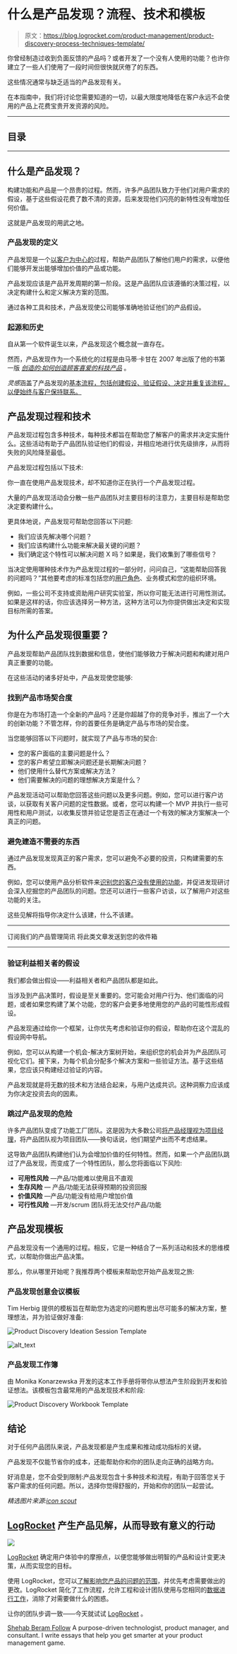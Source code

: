 # 什么是产品发现？流程、技术和模板

> 原文：<https://blog.logrocket.com/product-management/product-discovery-process-techniques-template/>

你曾经制造过收到负面反馈的产品吗？或者开发了一个没有人使用的功能？也许你建立了一些人们使用了一段时间但很快就厌倦了的东西。

这些情况通常与缺乏适当的产品发现有关。

在本指南中，我们将讨论您需要知道的一切，以最大限度地降低在客户永远不会使用的产品上花费宝贵开发资源的风险。

* * *

## 目录

* * *

## 什么是产品发现？

构建功能和产品是一个昂贵的过程。然而，许多产品团队致力于他们对用户需求的假设，基于这些假设花费了数不清的资源，后来发现他们闪亮的新特性没有增加任何价值。

这就是产品发现的用武之地。

### 产品发现的定义

产品发现是一个[以客户为中心的](https://blog.logrocket.com/product-management/what-is-customer-centricity-how-to-achieve-it/)过程，帮助产品团队了解他们用户的需求，以便他们能够开发出能够增加价值的产品或功能。

产品发现应该是产品开发周期的第一阶段。这是产品团队应该遵循的决策过程，以决定构建什么和定义解决方案的范围。

通过各种工具和技术，产品发现使公司能够准确地验证他们的产品假设。

### 起源和历史

自从第一个软件诞生以来，产品发现这个概念就一直存在。

然而，产品发现作为一个系统化的过程是由马蒂·卡甘在 2007 年出版了他的书第一版 *[创造的:如何创造顾客喜爱的科技产品](https://www.amazon.com.tr/Inspired-Create-Tech-Products-Customers/dp/1119387507)* 。

*灵感*涵盖了产品发现的[基本流程，包括创建假设、验证假设、决定并重复该流程，以便始终与客户保持联系。](https://blog.logrocket.com/product-management/best-product-management-books/#inspired-how-to-create-tech-products-customers-love-by-marty-cagan)

## 产品发现过程和技术

产品发现过程包含多种技术，每种技术都旨在帮助您了解客户的需求并决定实施什么。这些活动有助于产品团队验证他们的假设，并相应地进行优先级排序，从而将失败的风险降至最低。

产品发现过程包括以下技术:

你一直在使用产品发现技术，却不知道你正在执行一个产品发现过程。

大量的产品发现活动会分散一些产品团队对主要目标的注意力，主要目标是帮助您决定要构建什么。

更具体地说，产品发现可帮助您回答以下问题:

*   我们应该先解决哪个问题？
*   我们应该构建什么功能来解决最关键的问题？
*   我们确定这个特性可以解决问题 X 吗？如果是，我们收集到了哪些信号？

当决定使用哪种技术作为产品发现过程的一部分时，问问自己，“这能帮助回答我的问题吗？”其他要考虑的标准包括您的[用户角色](https://blog.logrocket.com/product-management/buyer-personas-templates-and-examples/)、业务模式和您的组织环境。

例如，一些公司不支持或资助用户研究实验室，所以你可能无法进行可用性测试。如果是这样的话，你应该选择另一种方法，这种方法可以为你提供做出决定和实现目标所需的答案。

## 为什么产品发现很重要？

产品发现帮助产品团队找到数据和信息，使他们能够致力于解决问题和构建对用户真正重要的功能。

在这些活动的诸多好处中，产品发现使您能够:

### 找到产品市场契合度

你是在为市场打造一个全新的产品吗？还是你超越了你的竞争对手，推出了一个大的创新功能？不管怎样，你的首要任务是确定产品与市场的契合度。

当您能够回答以下问题时，就实现了产品与市场的契合:

*   您的客户面临的主要问题是什么？
*   您的客户希望立即解决问题还是长期解决问题？
*   他们使用什么替代方案或解决方法？
*   他们需要解决的问题的理想解决方案是什么？

产品发现活动可以帮助您回答这些问题以及更多问题。例如，您可以进行客户访谈，以获取有关客户问题的定性数据。或者，您可以构建一个 MVP 并执行一些可用性和用户测试，以收集反馈并验证您是否正在通过一个有效的解决方案解决一个真正的问题。

### 避免建造不需要的东西

通过产品发现发现真正的客户需求，您可以避免不必要的投资，只构建需要的东西。

例如，您可以使用产品分析软件来[识别您的客户没有使用的功能](https://logrocket.com/features/session-replay-product-design-marketing)，并促进发现研讨会深入挖掘您的产品团队的问题。您还可以进行一些客户访谈，以了解用户对这些功能的关注。

这些见解将指导你决定什么该建，什么不该建。

* * *

订阅我们的产品管理简讯
将此类文章发送到您的收件箱

* * *

### 验证利益相关者的假设

我们都会做出假设——利益相关者和产品团队都是如此。

当涉及到产品决策时，假设是至关重要的。您可能会对用户行为、他们面临的问题，或者如果您构建了某个功能，您的客户会更多地使用您的产品的可能性形成假设。

产品发现通过给你一个框架，让你优先考虑和验证你的假设，帮助你在这个混乱的假设网中导航。

例如，您可以从构建一个机会-解决方案树开始，来组织您的机会并为产品团队可视化它们。接下来，为每个机会分配多个解决方案和一些验证方法。基于这些结果，您应该只构建经过验证的内容。

产品发现就是将无数的技术和方法结合起来，与用户达成共识。这种洞察力应该成为你决定投资去向的因素。

### 跳过产品发现的危险

许多产品团队变成了功能工厂团队。这是因为大多数公司[将产品经理视为项目经理](https://blog.logrocket.com/product-management/product-manager-vs-project-manager/)，将产品团队视为项目团队——换句话说，他们期望产出而不考虑结果。

这导致产品团队构建他们认为会增加价值的任何特性。然而，如果一个产品团队跳过了产品发现，而变成了一个特性团队，那么您将面临以下风险:

*   **可用性风险** —产品/功能难以使用且不直观
*   **生存风险** *—* 产品/功能无法获得预期的投资回报
*   **价值风险** —产品/功能没有给用户增加价值
*   **可行性风险** —开发/scrum 团队将无法交付产品/功能

## 产品发现模板

产品发现没有一个通用的过程。相反，它是一种结合了一系列活动和技术的思维模式，以帮助你做出产品决策。

那么，你从哪里开始呢？我推荐两个模板来帮助您开始产品发现之旅:

### 产品发现创意会议模板

Tim Herbig 提供的模板旨在帮助您为选定的问题构思出尽可能多的解决方案，整理想法，并为验证做好准备:

![Product Discovery Ideation Session Template](img/55f1defc143d133e40c9b09e75152f23.png)

![alt_text](img/c4f487d3cf9519a0ae40ee9c8f32f256.png "image_tooltip")

### 产品发现工作簿

由 Monika Konarzewska 开发的这本工作手册将带你从想法产生阶段到开发和验证想法。该模板包含最常用的产品发现技术和阶段:

![Product Discovery Workbook Template](img/a47bc900df317f5c8db07964fdd0aec2.png)

## 结论

对于任何产品团队来说，产品发现都是产生成果和推动成功指标的关键。

产品发现不仅能节省你的成本，还能帮助你和你的团队走向正确的战略方向。

好消息是，您不会受到限制:产品发现包含十多种技术和流程，有助于回答您关于客户需求的任何问题。所以，选择你觉得舒服的，开始和你的团队一起尝试。

*精选图片来源:[icon scout](https://iconscout.com/icon/telescope-1482523)*

## [LogRocket](https://lp.logrocket.com/blg/pm-signup) 产生产品见解，从而导致有意义的行动

[![](img/1af2ef21ae5da387d71d92a7a09c08e8.png)](https://lp.logrocket.com/blg/pm-signup)

[LogRocket](https://lp.logrocket.com/blg/pm-signup) 确定用户体验中的摩擦点，以便您能够做出明智的产品和设计变更决策，从而实现您的目标。

使用 LogRocket，您可以[了解影响您产品的问题的范围](https://logrocket.com/for/analytics-for-web-applications)，并优先考虑需要做出的更改。LogRocket 简化了工作流程，允许工程和设计团队使用与您相同的[数据进行工作](https://logrocket.com/for/web-analytics-solutions)，消除了对需要做什么的困惑。

让你的团队步调一致——今天就试试 [LogRocket](https://lp.logrocket.com/blg/pm-signup) 。

[Shehab Beram Follow](https://blog.logrocket.com/author/shehabberam/) A purpose-driven technologist, product manager, and consultant. I write essays that help you get smarter at your product management game.